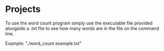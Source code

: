 # Projects
To use the word count program simply use the executable file provided alongside a .txt file to see how many words are in the file on the command line.

Example: "./word_count example.txt"
